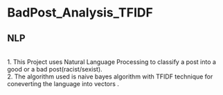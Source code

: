 # BadPost_Analysis_TFIDF

## NLP
<br> 1. This Project uses Natural Language Processing to classify a post into a good or a bad post(racist/sexist).
<br> 2. The algorithm used is naive bayes algorithm with TFIDF technique for coneverting the language into vectors . 
